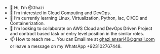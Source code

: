 - 👋 Hi, I’m @Ghazi
- 👀 I’m interested in Cloud Computing and DevOps.
- 🌱 I’m currently learning Linux, Virtualization, Python, Iac, CI/CD and Containerization.
- 💞️ I’m looking to collaborate on AWS Cloud and DevOps Driven Project and contract based task or entry level position in the similar roles.
- 📫 How to reach me ... You can Email me at ghazi.ansari40@gmail.com or leave a message on my WhatsApp +923102767448.
<!---
GhaziPro/GhaziPro is a ✨ special ✨ repository because its `README.md` (this file) appears on your GitHub profile.
You can click the Preview link to take a look at your changes.
--->
